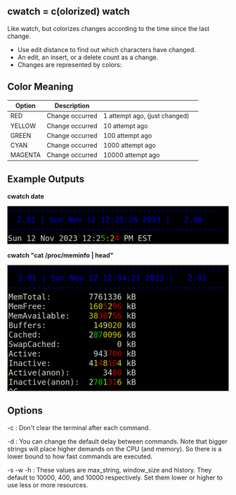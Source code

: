 cwatch = c(olorized) watch
---

Like watch, but colorizes changes according to the time since the last change.  
   * Use edit distance to find out which characters have changed.  
   * An edit, an insert, or a delete count as a change.  
   * Changes are represented by colors:

## Color Meaning

| Option | Description | |  |
| ------ | ----------- |---|---|
| RED    | Change occurred | 1 attempt ago, (just changed) |
| YELLOW    | Change occurred | 10 attempt ago |
| GREEN    | Change occurred | 100 attempt ago |
| CYAN   | Change occurred | 1000 attempt ago |
| MAGENTA | Change occurred | 10000 attempt ago |

## Example Outputs
**cwatch date**

![alt text](https://github.com/kjplaye/cwatch/blob/master/example_output_1.png?raw=true)

**cwatch "cat /proc/meminfo | head"**

![alt text](https://github.com/kjplaye/cwatch/blob/master/example_output_2.png?raw=true)


## Options

-c : Don't clear the terminal after each command.

-d : You can change the default delay between commands.  Note that bigger strings will place higher demands on the CPU (and memory).  So there is a lower bound to how fast commands are executed.

-s -w -h : These values are max_string, window_size and history.  They default to 10000, 400, and 10000 respectively.  Set them lower or higher to use less or more resources.
